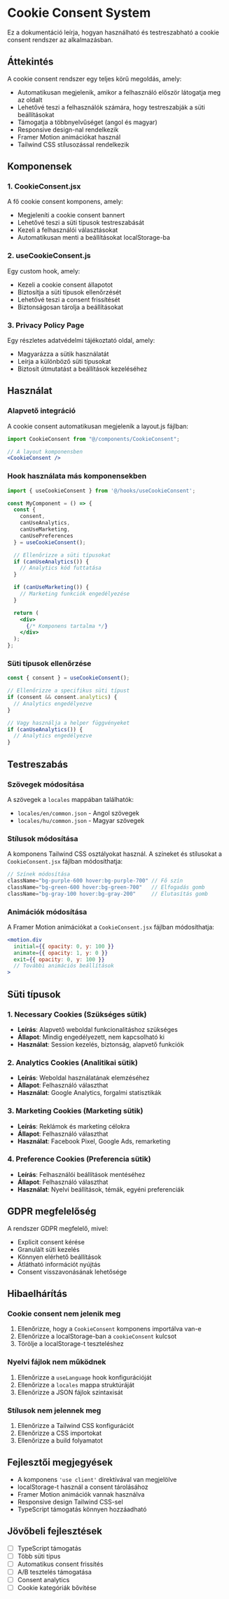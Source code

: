 # Cookie Consent System

Ez a dokumentáció leírja, hogyan használható és testreszabható a cookie consent rendszer az alkalmazásban.

## Áttekintés

A cookie consent rendszer egy teljes körű megoldás, amely:
- Automatikusan megjelenik, amikor a felhasználó először látogatja meg az oldalt
- Lehetővé teszi a felhasználók számára, hogy testreszabják a süti beállításokat
- Támogatja a többnyelvűséget (angol és magyar)
- Responsive design-nal rendelkezik
- Framer Motion animációkat használ
- Tailwind CSS stílusozással rendelkezik

## Komponensek

### 1. CookieConsent.jsx
A fő cookie consent komponens, amely:
- Megjeleníti a cookie consent bannert
- Lehetővé teszi a süti típusok testreszabását
- Kezeli a felhasználói választásokat
- Automatikusan menti a beállításokat localStorage-ba

### 2. useCookieConsent.js
Egy custom hook, amely:
- Kezeli a cookie consent állapotot
- Biztosítja a süti típusok ellenőrzését
- Lehetővé teszi a consent frissítését
- Biztonságosan tárolja a beállításokat

### 3. Privacy Policy Page
Egy részletes adatvédelmi tájékoztató oldal, amely:
- Magyarázza a sütik használatát
- Leírja a különböző süti típusokat
- Biztosít útmutatást a beállítások kezeléséhez

## Használat

### Alapvető integráció

A cookie consent automatikusan megjelenik a layout.js fájlban:

```jsx
import CookieConsent from "@/components/CookieConsent";

// A layout komponensben
<CookieConsent />
```

### Hook használata más komponensekben

```jsx
import { useCookieConsent } from '@/hooks/useCookieConsent';

const MyComponent = () => {
  const { 
    consent, 
    canUseAnalytics, 
    canUseMarketing, 
    canUsePreferences 
  } = useCookieConsent();

  // Ellenőrizze a süti típusokat
  if (canUseAnalytics()) {
    // Analytics kód futtatása
  }

  if (canUseMarketing()) {
    // Marketing funkciók engedélyezése
  }

  return (
    <div>
      {/* Komponens tartalma */}
    </div>
  );
};
```

### Süti típusok ellenőrzése

```jsx
const { consent } = useCookieConsent();

// Ellenőrizze a specifikus süti típust
if (consent && consent.analytics) {
  // Analytics engedélyezve
}

// Vagy használja a helper függvényeket
if (canUseAnalytics()) {
  // Analytics engedélyezve
}
```

## Testreszabás

### Szövegek módosítása

A szövegek a `locales` mappában találhatók:

- `locales/en/common.json` - Angol szövegek
- `locales/hu/common.json` - Magyar szövegek

### Stílusok módosítása

A komponens Tailwind CSS osztályokat használ. A színeket és stílusokat a `CookieConsent.jsx` fájlban módosíthatja:

```jsx
// Színek módosítása
className="bg-purple-600 hover:bg-purple-700" // Fő szín
className="bg-green-600 hover:bg-green-700"   // Elfogadás gomb
className="bg-gray-100 hover:bg-gray-200"     // Elutasítás gomb
```

### Animációk módosítása

A Framer Motion animációkat a `CookieConsent.jsx` fájlban módosíthatja:

```jsx
<motion.div
  initial={{ opacity: 0, y: 100 }}
  animate={{ opacity: 1, y: 0 }}
  exit={{ opacity: 0, y: 100 }}
  // További animációs beállítások
>
```

## Süti típusok

### 1. Necessary Cookies (Szükséges sütik)
- **Leírás**: Alapvető weboldal funkcionalitáshoz szükséges
- **Állapot**: Mindig engedélyezett, nem kapcsolható ki
- **Használat**: Session kezelés, biztonság, alapvető funkciók

### 2. Analytics Cookies (Analitikai sütik)
- **Leírás**: Weboldal használatának elemzéséhez
- **Állapot**: Felhasználó választhat
- **Használat**: Google Analytics, forgalmi statisztikák

### 3. Marketing Cookies (Marketing sütik)
- **Leírás**: Reklámok és marketing célokra
- **Állapot**: Felhasználó választhat
- **Használat**: Facebook Pixel, Google Ads, remarketing

### 4. Preference Cookies (Preferencia sütik)
- **Leírás**: Felhasználói beállítások mentéséhez
- **Állapot**: Felhasználó választhat
- **Használat**: Nyelvi beállítások, témák, egyéni preferenciák

## GDPR megfelelőség

A rendszer GDPR megfelelő, mivel:
- Explicit consent kérése
- Granulált süti kezelés
- Könnyen elérhető beállítások
- Átlátható információt nyújtás
- Consent visszavonásának lehetősége

## Hibaelhárítás

### Cookie consent nem jelenik meg
1. Ellenőrizze, hogy a `CookieConsent` komponens importálva van-e
2. Ellenőrizze a localStorage-ban a `cookieConsent` kulcsot
3. Törölje a localStorage-t teszteléshez

### Nyelvi fájlok nem működnek
1. Ellenőrizze a `useLanguage` hook konfigurációját
2. Ellenőrizze a `locales` mappa struktúráját
3. Ellenőrizze a JSON fájlok szintaxisát

### Stílusok nem jelennek meg
1. Ellenőrizze a Tailwind CSS konfigurációt
2. Ellenőrizze a CSS importokat
3. Ellenőrizze a build folyamatot

## Fejlesztői megjegyések

- A komponens `'use client'` direktívával van megjelölve
- localStorage-t használ a consent tárolásához
- Framer Motion animációk vannak használva
- Responsive design Tailwind CSS-sel
- TypeScript támogatás könnyen hozzáadható

## Jövőbeli fejlesztések

- [ ] TypeScript támogatás
- [ ] Több süti típus
- [ ] Automatikus consent frissítés
- [ ] A/B tesztelés támogatása
- [ ] Consent analytics
- [ ] Cookie kategóriák bővítése
